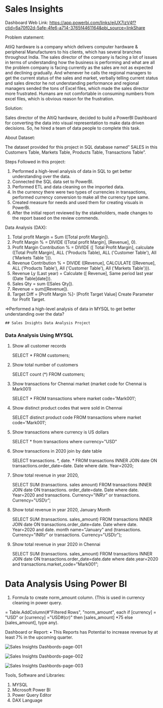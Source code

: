 # Sales Insights 

Dashboard Web Link: https://app.powerbi.com/links/ejUX7izV4f?ctid=6a70f02d-5afe-4fe6-a714-3765f4461164&pbi_source=linkShare

Problem statement:

AtliQ hardware is a company which delivers computer hardware & peripheral Manufacturers to his clients, which has several branches throughout India. The sales director of the company is facing a lot of issues in terms of understanding how the business is performing and what are all the problem company is facing currently as the sales are not as expected and declining gradually. And whenever he calls the regional managers to get the current status of the sales and market, verbally telling current status and sales director he not understanding performance and regional managers sended the tons of Excel files, which made the sales director more frustrated. Humans are not comfortable in consuming numbers from excel files, which is obvious reason for the frustration.

Solution:

Sales director of the AltiQ hardware, decided to build a PowerBI Dashboard for converting the data into visual representation to make data driven decisions. So, he hired a team of data people to complete this task.

About Dataset:

The dataset provided for this project in SQL database named” SALES in this Customers Table, Markets Table, Products Table, Transactions Table”.

Steps Followed in this project:

1. Performed a high-level analysis of data in SQL to get better understanding over the data.
2. Connected the SQL data set to PowerBI.
3. Performed ETL and data cleaning on the imported data.
4. In the currency there were two types of currencies in transactions, performed currency conversion to make all the currency type same.
5. Created measure for needs and used them for creating visuals in PowerBi.
6. After the initial report reviewed by the stakeholders, made changes to the report based on the review commends.


Data Analysis (DAX):

1. Total profit Margin = Sum ([Total profit Margin]).
2. Profit Margin % = DIVIDE ([Total profit Margin], [Revenue], 0).
3. Profit Margin Contribution % = DIVIDE ([ Total Profit Margin], calculate ([Total Profit Margin], ALL ('Products Table), ALL ('Customer Table'), All ('Markets Table '))).
4. Revenue Contribution % = DIVIDE ([Revenue], CALCULATE ([Revenue], ALL ('Products Table'), All ('Customer Table'), All ('Markets Table'))).
5. Revenue Ly (Last year) = Calculate ([ Revenue], Same period last year (Date Table[date])).
6. Sales Qty = sum ([Sales Qty]).
7. Revenue = sum([Revenue]).
8. Target Diff = [Profit Margin %]- [Profit Target Value] Create Parameter for Profit Target.

=>Performed a high-level analysis of data in MYSQL to get better understanding over the data?

    ## Sales Insights Data Analysis Project

   ### Data Analysis Using MYSQL

1. Show all customer records

    SELECT * FROM customers; 

2. Show total number of customers

    SELECT count (*) FROM customers; 

3. Show transactions for Chennai market (market code for Chennai is Mark001)

    SELECT * FROM transactions where market code='Mark001’; 

4. Show distinct product codes that were sold in Chennai

    SELECT distinct product code FROM transactions where market code='Mark001’;

5. Show transactions where currency is US dollars

    SELECT * from transactions where currency="USD"

6. Show transactions in 2020 join by date table

    SELECT transactions. *, date. * FROM transactions INNER JOIN date ON transactions.order_date=date. Date where date. Year=2020; 

7. Show total revenue in year 2020,

    SELECT SUM (transactions. sales amount) FROM transactions INNER JOIN date ON transactions. order_date=date. Date where date. Year=2020 and transactions. Currency="INR\r" or transactions. Currency="USD\r”;
	
8. Show total revenue in year 2020, January Month

    SELECT SUM (transactions. sales_amount) FROM transactions INNER JOIN date ON transactions.order_date=date. Date where date. Year=2020 and date. month name="January" and (transactions. Currency="INR\r" or transactions. Currency="USD\r"); 

9. Show total revenue in year 2020 in Chennai

    SELECT SUM (transactions. sales_amount) FROM transactions INNER JOIN date ON transactions.order_date=date.date where date.year=2020 and transactions.market_code="Mark001”; 


Data Analysis Using Power BI
============================

1. Formula to create norm_amount column. (This is used in currency cleaning in power query.

 = Table.AddColumn(#"Filtered Rows", "norm_amount", each if [currency] = "USD" or [currency] ="USD#(cr)" then [sales_amount] *75 else [sales_amount], type any).



Dashboard or Report:
                     •	This Reports has Potential to increase revenue by at least 7% in the upcoming quarter.

![Sales Insights Dashbords-page-001](https://github.com/PDilip777/SalesInsightsAnalytics/assets/157594735/f1e93847-eb40-4326-ba55-1963055966e9)


![Sales Insights Dashbords-page-002](https://github.com/PDilip777/SalesInsightsAnalytics/assets/157594735/5b5c74fd-ac7a-4927-bc05-a6e5d4be0783)


![Sales Insights Dashbords-page-003](https://github.com/PDilip777/SalesInsightsAnalytics/assets/157594735/ce6420e7-6e2f-4f53-841d-7023b5f83792)


Tools, Software and Libraries:

1. MYSQL
2. Microsoft Power BI
3. Power Query Editor
4. DAX Language
